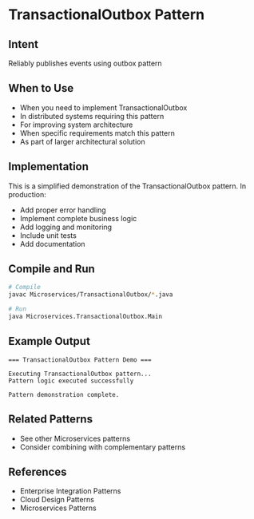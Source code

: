 # TransactionalOutbox Pattern

## Intent
Reliably publishes events using outbox pattern

## When to Use
- When you need to implement TransactionalOutbox
- In distributed systems requiring this pattern
- For improving system architecture
- When specific requirements match this pattern
- As part of larger architectural solution

## Implementation
This is a simplified demonstration of the TransactionalOutbox pattern. In production:
- Add proper error handling
- Implement complete business logic
- Add logging and monitoring
- Include unit tests
- Add documentation

## Compile and Run
```bash
# Compile
javac Microservices/TransactionalOutbox/*.java

# Run
java Microservices.TransactionalOutbox.Main
```

## Example Output
```
=== TransactionalOutbox Pattern Demo ===

Executing TransactionalOutbox pattern...
Pattern logic executed successfully

Pattern demonstration complete.
```

## Related Patterns
- See other Microservices patterns
- Consider combining with complementary patterns

## References
- Enterprise Integration Patterns
- Cloud Design Patterns
- Microservices Patterns
